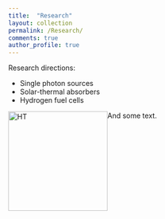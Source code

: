 ```yaml
---
title:  "Research"
layout: collection
permalink: /Research/
comments: true
author_profile: true
---
```

Research directions:
* Single photon sources
* Solar-thermal absorbers
* Hydrogen fuel cells

<img src="{{ site.url }}{{ site.baseurl }}/assets/sample_image.gif" alt="HT" style="float: left;width: 200px"/>And some text.
